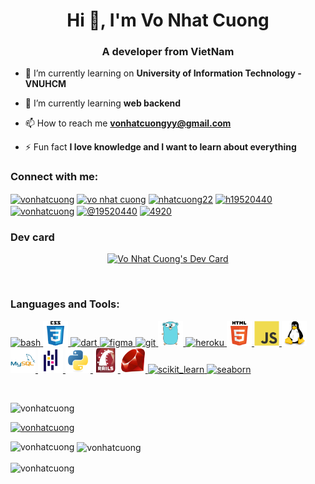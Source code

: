 <h1 align="center">Hi 👋, I'm Vo Nhat Cuong</h1>
<h3 align="center">A developer from VietNam</h3>


- 🔭 I’m currently learning on **University of Information Technology - VNUHCM**

- 🌱 I’m currently learning **web backend**

- 📫 How to reach me **vonhatcuongyy@gmail.com**

- ⚡ Fun fact **I love knowledge and I want to learn about everything**

<h3 align="left">Connect with me:</h3>
<p align="left">
<a href="https://dev.to/vonhatcuong" target="blank"><img align="center" src="https://raw.githubusercontent.com/rahuldkjain/github-profile-readme-generator/master/src/images/icons/Social/devto.svg" alt="vonhatcuong" height="30" width="40" /></a>
<a href="https://linkedin.com/in/vo nhat cuong" target="blank"><img align="center" src="https://raw.githubusercontent.com/rahuldkjain/github-profile-readme-generator/master/src/images/icons/Social/linked-in-alt.svg" alt="vo nhat cuong" height="30" width="40" /></a>
<a href="https://fb.com/nhatcuong22" target="blank"><img align="center" src="https://raw.githubusercontent.com/rahuldkjain/github-profile-readme-generator/master/src/images/icons/Social/facebook.svg" alt="nhatcuong22" height="30" width="40" /></a>
<a href="https://www.hackerrank.com/h19520440" target="blank"><img align="center" src="https://raw.githubusercontent.com/rahuldkjain/github-profile-readme-generator/master/src/images/icons/Social/hackerrank.svg" alt="h19520440" height="30" width="40" /></a>
<a href="https://www.leetcode.com/vonhatcuong" target="blank"><img align="center" src="https://raw.githubusercontent.com/rahuldkjain/github-profile-readme-generator/master/src/images/icons/Social/leet-code.svg" alt="vonhatcuong" height="30" width="40" /></a>
<a href="https://www.hackerearth.com/@19520440" target="blank"><img align="center" src="https://raw.githubusercontent.com/rahuldkjain/github-profile-readme-generator/master/src/images/icons/Social/hackerearth.svg" alt="@19520440" height="30" width="40" /></a>
<a href="https://discord.gg/4920" target="blank"><img align="center" src="https://raw.githubusercontent.com/rahuldkjain/github-profile-readme-generator/master/src/images/icons/Social/discord.svg" alt="4920" height="30" width="40" /></a>
</p>
<h3 align="left">Dev card</h3> <p align="center"> <a href="https://app.daily.dev/Nhatcuong221192"><img src="https://api.daily.dev/devcards/5c6262549df6425aa2c4078afc74d8ae.png?r=1lo" width="400" alt="Vo Nhat Cuong's Dev Card"/></a> </p>
<br>
<h3 align="left">Languages and Tools:</h3>
<p align="left"> <a href="https://www.gnu.org/software/bash/" target="_blank" rel="noreferrer"> <img src="https://www.vectorlogo.zone/logos/gnu_bash/gnu_bash-icon.svg" alt="bash" width="40" height="40"/> </a> <a href="https://www.w3schools.com/css/" target="_blank" rel="noreferrer"> <img src="https://raw.githubusercontent.com/devicons/devicon/master/icons/css3/css3-original-wordmark.svg" alt="css3" width="40" height="40"/> </a> <a href="https://dart.dev" target="_blank" rel="noreferrer"> <img src="https://www.vectorlogo.zone/logos/dartlang/dartlang-icon.svg" alt="dart" width="40" height="40"/> </a> <a href="https://www.figma.com/" target="_blank" rel="noreferrer"> <img src="https://www.vectorlogo.zone/logos/figma/figma-icon.svg" alt="figma" width="40" height="40"/> </a> <a href="https://git-scm.com/" target="_blank" rel="noreferrer"> <img src="https://www.vectorlogo.zone/logos/git-scm/git-scm-icon.svg" alt="git" width="40" height="40"/> </a> <a href="https://golang.org" target="_blank" rel="noreferrer"> <img src="https://raw.githubusercontent.com/devicons/devicon/master/icons/go/go-original.svg" alt="go" width="40" height="40"/> </a> <a href="https://heroku.com" target="_blank" rel="noreferrer"> <img src="https://www.vectorlogo.zone/logos/heroku/heroku-icon.svg" alt="heroku" width="40" height="40"/> </a> <a href="https://www.w3.org/html/" target="_blank" rel="noreferrer"> <img src="https://raw.githubusercontent.com/devicons/devicon/master/icons/html5/html5-original-wordmark.svg" alt="html5" width="40" height="40"/> </a> <a href="https://developer.mozilla.org/en-US/docs/Web/JavaScript" target="_blank" rel="noreferrer"> <img src="https://raw.githubusercontent.com/devicons/devicon/master/icons/javascript/javascript-original.svg" alt="javascript" width="40" height="40"/> </a> <a href="https://www.linux.org/" target="_blank" rel="noreferrer"> <img src="https://raw.githubusercontent.com/devicons/devicon/master/icons/linux/linux-original.svg" alt="linux" width="40" height="40"/> </a> <a href="https://www.mysql.com/" target="_blank" rel="noreferrer"> <img src="https://raw.githubusercontent.com/devicons/devicon/master/icons/mysql/mysql-original-wordmark.svg" alt="mysql" width="40" height="40"/> </a> <a href="https://pandas.pydata.org/" target="_blank" rel="noreferrer"> <img src="https://raw.githubusercontent.com/devicons/devicon/2ae2a900d2f041da66e950e4d48052658d850630/icons/pandas/pandas-original.svg" alt="pandas" width="40" height="40"/> </a> <a href="https://www.python.org" target="_blank" rel="noreferrer"> <img src="https://raw.githubusercontent.com/devicons/devicon/master/icons/python/python-original.svg" alt="python" width="40" height="40"/> </a> <a href="https://rubyonrails.org" target="_blank" rel="noreferrer"> <img src="https://raw.githubusercontent.com/devicons/devicon/master/icons/rails/rails-original-wordmark.svg" alt="rails" width="40" height="40"/> </a> <a href="https://www.ruby-lang.org/en/" target="_blank" rel="noreferrer"> <img src="https://raw.githubusercontent.com/devicons/devicon/master/icons/ruby/ruby-original.svg" alt="ruby" width="40" height="40"/> </a> <a href="https://scikit-learn.org/" target="_blank" rel="noreferrer"> <img src="https://upload.wikimedia.org/wikipedia/commons/0/05/Scikit_learn_logo_small.svg" alt="scikit_learn" width="40" height="40"/> </a> <a href="https://seaborn.pydata.org/" target="_blank" rel="noreferrer"> <img src="https://seaborn.pydata.org/_images/logo-mark-lightbg.svg" alt="seaborn" width="40" height="40"/> </a> </p>

<br>
<p align="left"> <img src="https://komarev.com/ghpvc/?username=vonhatcuong&label=Profile%20views&color=0e75b6&style=flat" alt="vonhatcuong" /> </p>

<p align="left"> <a href="https://github.com/ryo-ma/github-profile-trophy"><img src="https://github-profile-trophy.vercel.app/?username=vonhatcuong" alt="vonhatcuong" /></a> </p>

<p><img align="left" src="https://github-readme-stats.vercel.app/api/top-langs?username=vonhatcuong&show_icons=true&locale=en&layout=compact" alt="vonhatcuong" /></p>

<p>&nbsp;<img align="center" src="https://github-readme-stats.vercel.app/api?username=vonhatcuong&show_icons=true&locale=en" alt="vonhatcuong" /></p>

<p><img align="center" src="https://github-readme-streak-stats.herokuapp.com/?user=vonhatcuong&" alt="vonhatcuong" /></p>
